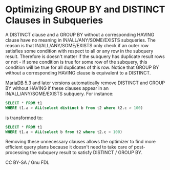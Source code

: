 # Optimizing GROUP BY and DISTINCT Clauses in Subqueries

A DISTINCT clause and a GROUP BY without a corresponding HAVING clause have no meaning in IN/ALL/ANY/SOME/EXISTS subqueries. The reason is that IN/ALL/ANY/SOME/EXISTS only check if an outer row satisfies some condition with respect to all or any row in the subquery result. Therefore is doesn't matter if the subquery has duplicate result rows or not - if some condition is true for some row of the subquery, this condition will be true for all duplicates of this row. Notice that GROUP BY without a corresponding HAVING clause is equivalent to a DISTINCT.

[MariaDB 5.3](broken-reference) and later versions automatically remove DISTINCT and GROUP BY without HAVING if these clauses appear in an IN/ALL/ANY/SOME/EXISTS subquery. For instance:

```sql
SELECT * FROM t1
WHERE t1.a > ALL(select distinct b from t2 where t2.c > 100)
```

is transformed to:

```sql
SELECT * FROM t1
WHERE t1.a > ALL(select b from t2 where t2.c > 100)
```

Removing these unnecessary clauses allows the optimizer to find more efficient query plans because it doesn't need to take care of post-processing the subquery result to satisfy DISTINCT / GROUP BY.

CC BY-SA / Gnu FDL
